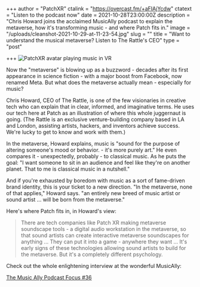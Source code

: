 +++
author = "PatchXR"
ctalink = "https://overcast.fm/+aFIAjYcdw"
ctatext = "Listen to the podcast now"
date = 2021-10-28T23:00:00Z
description = "Chris Howard joins the acclaimed MusicAlly podcast to explain the metaverse, how it's transforming music - and where Patch fits in."
image = "/uploads/cleanshot-2021-10-29-at-11-23-54.jpg"
slug = ""
title = "Want to understand the musical metaverse? Listen to The Rattle's CEO"
type = "post"

+++
![PatchXR avatar playing music in VR](/uploads/cleanshot-2021-10-29-at-11-23-54.jpg)

Now the "metaverse" is blowing up as a buzzword - decades after its first appearance in science fiction - with a major boost from Facebook, now renamed Meta. But what does the metaverse actually mean - especially for music?

Chris Howard, CEO of The Rattle, is one of the few visionaries in creative tech who can explain that in clear, informed, and imaginative terms. He uses our tech here at Patch as an illustration of where this whole juggernaut is going. (The Rattle is an exclusive venture-building company based in LA and London, assisting artists, hackers, and inventors achieve success. We're lucky to get to know and work with them.)

In the metaverse, Howard explains, music is "sound for the purpose of altering someone's mood or behavior. - it's more purely art." He even compares it - unexpectedly, probably - to classical music. As he puts the goal: "I want someone to sit in an audience and feel like they're on another planet. That to me is classical music in a nutshell."

And if you're exhausted by boredom with music as a sort of fame-driven brand identity, this is your ticket to a new direction. "In the metaverse, none of that applies," Howard says. "an entirely new breed of music artist or sound artist ... will be born from the metaverse."

Here's where Patch fits in, in Howard's view:

> There are tech companies like Patch XR making metaverse soundscape tools - a digital audio workstation in the metaverse, so that sound artists can create interactive metaverse soundscapes for anything ... They can put it into a game - anywhere they want ... It's early signs of these technologies allowing sound artists to build for the metaverse. But it's a completely different psychology.

Check out the whole enlightening interview at the wonderful MusicAlly:

[The Music Ally Podcast Focus #36](https://overcast.fm/+aFIAjYcdw "Listen now")